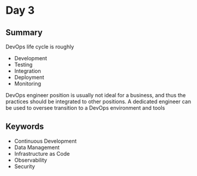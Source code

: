 # Day 3

## Summary

DevOps life cycle is roughly

- Development
- Testing
- Integration
- Deployment
- Monitoring

DevOps engineer position is usually not ideal for a business, and thus the practices should be integrated to other positions. A dedicated engineer can be used to oversee transition to a DevOps environment and tools

## Keywords

- Continuous Development
- Data Management
- Infrastructure as Code
- Observability
- Security
